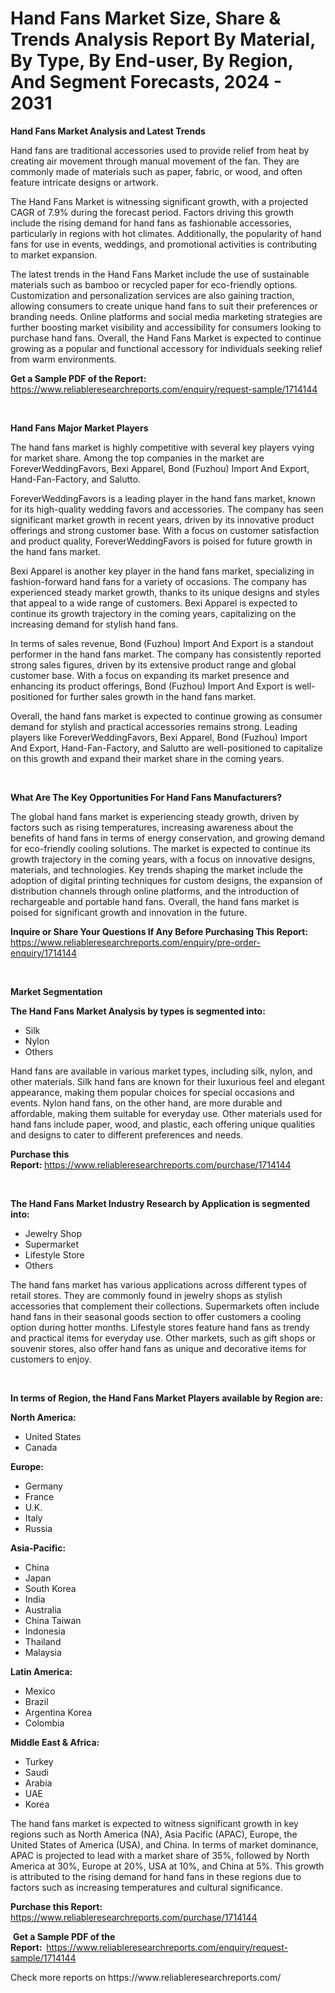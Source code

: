 <p><h1>Hand Fans Market Size, Share & Trends Analysis Report By Material, By Type, By End-user, By Region, And Segment Forecasts, 2024 - 2031</h1></p><p><strong>Hand Fans Market Analysis and Latest Trends</strong></p>
<p><p>Hand fans are traditional accessories used to provide relief from heat by creating air movement through manual movement of the fan. They are commonly made of materials such as paper, fabric, or wood, and often feature intricate designs or artwork.</p><p>The Hand Fans Market is witnessing significant growth, with a projected CAGR of 7.9% during the forecast period. Factors driving this growth include the rising demand for hand fans as fashionable accessories, particularly in regions with hot climates. Additionally, the popularity of hand fans for use in events, weddings, and promotional activities is contributing to market expansion.</p><p>The latest trends in the Hand Fans Market include the use of sustainable materials such as bamboo or recycled paper for eco-friendly options. Customization and personalization services are also gaining traction, allowing consumers to create unique hand fans to suit their preferences or branding needs. Online platforms and social media marketing strategies are further boosting market visibility and accessibility for consumers looking to purchase hand fans. Overall, the Hand Fans Market is expected to continue growing as a popular and functional accessory for individuals seeking relief from warm environments.</p></p>
<p><strong>Get a Sample PDF of the Report:&nbsp;</strong> <a href="https://www.reliableresearchreports.com/enquiry/request-sample/1714144">https://www.reliableresearchreports.com/enquiry/request-sample/1714144</a></p>
<p>&nbsp;</p>
<p><strong>Hand Fans Major Market Players</strong></p>
<p><p>The hand fans market is highly competitive with several key players vying for market share. Among the top companies in the market are ForeverWeddingFavors, Bexi Apparel, Bond (Fuzhou) Import And Export, Hand-Fan-Factory, and Salutto.</p><p>ForeverWeddingFavors is a leading player in the hand fans market, known for its high-quality wedding favors and accessories. The company has seen significant market growth in recent years, driven by its innovative product offerings and strong customer base. With a focus on customer satisfaction and product quality, ForeverWeddingFavors is poised for future growth in the hand fans market.</p><p>Bexi Apparel is another key player in the hand fans market, specializing in fashion-forward hand fans for a variety of occasions. The company has experienced steady market growth, thanks to its unique designs and styles that appeal to a wide range of customers. Bexi Apparel is expected to continue its growth trajectory in the coming years, capitalizing on the increasing demand for stylish hand fans.</p><p>In terms of sales revenue, Bond (Fuzhou) Import And Export is a standout performer in the hand fans market. The company has consistently reported strong sales figures, driven by its extensive product range and global customer base. With a focus on expanding its market presence and enhancing its product offerings, Bond (Fuzhou) Import And Export is well-positioned for further sales growth in the hand fans market.</p><p>Overall, the hand fans market is expected to continue growing as consumer demand for stylish and practical accessories remains strong. Leading players like ForeverWeddingFavors, Bexi Apparel, Bond (Fuzhou) Import And Export, Hand-Fan-Factory, and Salutto are well-positioned to capitalize on this growth and expand their market share in the coming years.</p></p>
<p>&nbsp;</p>
<p><strong>What Are The Key Opportunities For Hand Fans Manufacturers?</strong></p>
<p><p>The global hand fans market is experiencing steady growth, driven by factors such as rising temperatures, increasing awareness about the benefits of hand fans in terms of energy conservation, and growing demand for eco-friendly cooling solutions. The market is expected to continue its growth trajectory in the coming years, with a focus on innovative designs, materials, and technologies. Key trends shaping the market include the adoption of digital printing techniques for custom designs, the expansion of distribution channels through online platforms, and the introduction of rechargeable and portable hand fans. Overall, the hand fans market is poised for significant growth and innovation in the future.</p></p>
<p><strong>Inquire or Share Your Questions If Any Before Purchasing This Report:</strong> <a href="https://www.reliableresearchreports.com/enquiry/pre-order-enquiry/1714144">https://www.reliableresearchreports.com/enquiry/pre-order-enquiry/1714144</a></p>
<p>&nbsp;</p>
<p><strong>Market Segmentation</strong></p>
<p><strong>The Hand Fans Market Analysis by types is segmented into:</strong></p>
<p><ul><li>Silk</li><li>Nylon</li><li>Others</li></ul></p>
<p><p>Hand fans are available in various market types, including silk, nylon, and other materials. Silk hand fans are known for their luxurious feel and elegant appearance, making them popular choices for special occasions and events. Nylon hand fans, on the other hand, are more durable and affordable, making them suitable for everyday use. Other materials used for hand fans include paper, wood, and plastic, each offering unique qualities and designs to cater to different preferences and needs.</p></p>
<p><strong>Purchase this Report:&nbsp;</strong><a href="https://www.reliableresearchreports.com/purchase/1714144">https://www.reliableresearchreports.com/purchase/1714144</a></p>
<p>&nbsp;</p>
<p><strong>The Hand Fans Market Industry Research by Application is segmented into:</strong></p>
<p><ul><li>Jewelry Shop</li><li>Supermarket</li><li>Lifestyle Store</li><li>Others</li></ul></p>
<p><p>The hand fans market has various applications across different types of retail stores. They are commonly found in jewelry shops as stylish accessories that complement their collections. Supermarkets often include hand fans in their seasonal goods section to offer customers a cooling option during hotter months. Lifestyle stores feature hand fans as trendy and practical items for everyday use. Other markets, such as gift shops or souvenir stores, also offer hand fans as unique and decorative items for customers to enjoy.</p></p>
<p>&nbsp;</p>
<p><strong>In terms of Region, the Hand Fans Market Players available by Region are:</strong></p>
<p>
    <p> <strong> North America: </strong>
        <ul>
            <li>United States</li>
            <li>Canada</li>
        </ul>
        </p> 
    <p> <strong> Europe: </strong>
        <ul>
            <li>Germany</li>
            <li>France</li>
            <li>U.K.</li>
            <li>Italy</li>
            <li>Russia</li>
        </ul>
        </p> 
    <p> <strong> Asia-Pacific: </strong>
        <ul>
            <li>China</li>
            <li>Japan</li>
            <li>South Korea</li>
            <li>India</li>
            <li>Australia</li>
            <li>China Taiwan</li>
            <li>Indonesia</li>
            <li>Thailand</li>
            <li>Malaysia</li>
        </ul>
        </p> 
    <p> <strong> Latin America: </strong>
        <ul>
            <li>Mexico</li>
            <li>Brazil</li>
            <li>Argentina Korea</li>
            <li>Colombia</li>
        </ul>
        </p> 
    <p> <strong> Middle East & Africa: </strong>
        <ul>
            <li>Turkey</li>
            <li>Saudi</li>
            <li>Arabia</li>
            <li>UAE</li>
            <li>Korea</li>
        </ul>
    </p>
    </p>
<p><p>The hand fans market is expected to witness significant growth in key regions such as North America (NA), Asia Pacific (APAC), Europe, the United States of America (USA), and China. In terms of market dominance, APAC is projected to lead with a market share of 35%, followed by North America at 30%, Europe at 20%, USA at 10%, and China at 5%. This growth is attributed to the rising demand for hand fans in these regions due to factors such as increasing temperatures and cultural significance.</p></p>
<p><strong>Purchase this Report: </strong><a href="https://www.reliableresearchreports.com/purchase/1714144">https://www.reliableresearchreports.com/purchase/1714144</a></p>
<p>&nbsp;<strong>Get a Sample PDF of the Report:&nbsp;&nbsp;</strong><a href="https://www.reliableresearchreports.com/enquiry/request-sample/1714144">https://www.reliableresearchreports.com/enquiry/request-sample/1714144</a></p>
<p><strong></strong></p>
<p>Check more reports on https://www.reliableresearchreports.com/</p>